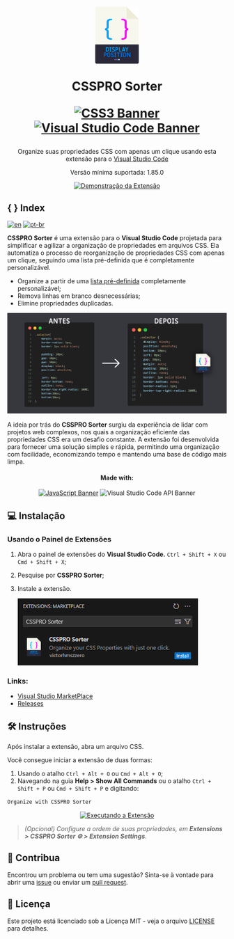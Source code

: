 <div align="center">
<h1>
<a href="#"><img src="https://github.com/victorhmszzero/CSSPRO-Sorter/blob/main/assets/csspro-sorter-icon.png?raw=true" alt="Logo" width="20%"></a>

<b>CSSPRO Sorter</b>

[![CSS3 Banner](https://img.shields.io/badge/css3-%231572B6.svg?style=for-the-badge&logo=css3&logoColor=white)](#)
[![Visual Studio Code Banner](https://img.shields.io/badge/VSCode-0078D4?style=for-the-badge&logo=visual%20studio%20code&logoColor=white)](#)

</h1>

<p>Organize suas propriedades CSS com apenas um clique usando esta extensão para o <a href="https://code.visualstudio.com">Visual Studio Code</a></p>
<p>Versão mínima suportada: 1.85.0</p>

<a href="#"><img src="https://github.com/victorhmszzero/CSSPRO-Sorter/blob/main/assets/preview-ctrl-alt-o.gif?raw=true" alt="Demonstração da Extensão"></a>

</div>

## { } Index

[![en](https://img.shields.io/badge/lang-en-red.svg)](https://github.com/victorhmszzero/CSSPRO-Sorter)
[![pt-br](https://img.shields.io/badge/lang-pt--br-green.svg)](https://github.com/victorhmszzero/CSSPRO-Sorter/blob/main/README.pt-br.md)

**CSSPRO Sorter** é uma extensão para o **Visual Studio Code** projetada para simplificar e agilizar a organização de propriedades em arquivos CSS. Ela automatiza o processo de reorganização de propriedades CSS com apenas um clique, seguindo uma lista pré-definida que é completamente personalizável.

- Organize a partir de uma [lista pré-definida](https://github.com/victorhmszzero/CSSPRO-Sorter/blob/main/orderList.js) completamente personalizável;
- Remova linhas em branco desnecessárias;
- Elimine propriedades duplicadas.

[![Preview Antes vs Depois de usar a extensão](https://github.com/victorhmszzero/CSSPRO-Sorter/blob/main/assets/preview-antesXdepois.png)](#)

A ideia por trás do **CSSPRO Sorter** surgiu da experiência de lidar com projetos web complexos, nos quais a organização eficiente das propriedades CSS era um desafio constante. A extensão foi desenvolvida para fornecer uma solução simples e rápida, permitindo uma organização com facilidade, economizando tempo e mantendo uma base de código mais limpa.

<div align="center">

#### Made with:

[![JavaScript Banner](https://img.shields.io/badge/JavaScript-F7DF1E?style=for-the-badge&logo=javascript&logoColor=black)](#)
![Visual Studio Code API Banner](https://img.shields.io/badge/VSCODE%20API-0078d7.svg?style=for-the-badge&logo=visual-studio-code&logoColor=white)

</div>

## 💻 Instalação

### Usando o Painel de Extensões

1. Abra o painel de extensões do **Visual Studio Code.** `Ctrl + Shift + X` ou `Cmd + Shift + X`;
2. Pesquise por **CSSPRO Sorter**;
3. Instale a extensão.

   [![Instalar Extension](https://github.com/victorhmszzero/CSSPRO-Sorter/blob/main/assets/install-button.gif?raw=true)](#)

### Links:

- [Visual Studio MarketPlace](https://marketplace.visualstudio.com/items?itemName=c9ee4938-81a5-6fc7-91ad-3b99cf70bcee.csspro-sorter)
- [Releases](https://github.com/victorhmszzero/CSSPRO-Sorter/releases)

## 🛠 Instruções

Após instalar a extensão, abra um arquivo CSS.

Você consegue iniciar a extensão de duas formas:

1. Usando o atalho `Ctrl + Alt + O` ou `Cmd + Alt + O`;
2. Navegando na guia **Help > Show All Commands** ou o atalho `Ctrl + Shift + P` ou `Cmd + Shift + P` e digitando:

```txt
Organize with CSSPRO Sorter
```

<div align="center">

[![Executando a Extensão](https://github.com/victorhmszzero/CSSPRO-Sorter/blob/main/assets/preview-ctrl-shift-p.gif?raw=true)](#)

</div>

> _(Opcional) Configure a ordem de suas propriedades, em **Extensions > CSSPRO Sorter ⚙ > Extension Settings**_.

## 🤝 Contribua

Encontrou um problema ou tem uma sugestão? Sinta-se à vontade para abrir uma [issue](https://github.com/victorhmszzero/CSSPRO-Sorter/issues) ou enviar um [pull request](https://github.com/victorhmszzero/CSSPRO-Sorter/pulls).

## 📌 Licença

Este projeto está licenciado sob a Licença MIT - veja o arquivo [LICENSE](https://github.com/victorhmszzero/CSSPRO-Sorter/blob/main/LICENSE) para detalhes.
